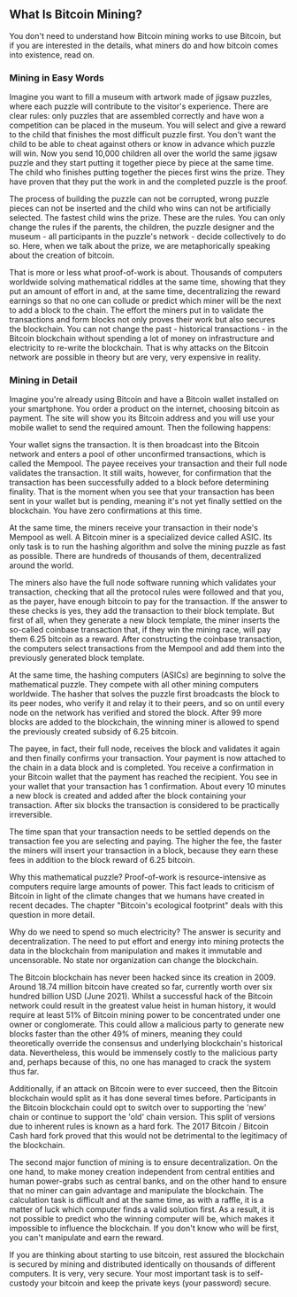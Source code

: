 ## What Is Bitcoin Mining?
You don't need to understand how Bitcoin mining works to use Bitcoin, but if you are interested in the details, what miners do and how bitcoin comes into existence, read on.

### Mining in Easy Words
Imagine you want to fill a museum with artwork made of jigsaw puzzles, where each puzzle will contribute to the visitor's experience. There are clear rules: only puzzles that are assembled correctly and have won a competition can be placed in the museum. You will select and give a reward to the child that finishes the most difficult puzzle first. You don't want the child to be able to cheat against others or know in advance which puzzle will win. Now you send 10,000 children all over the world the same jigsaw puzzle and they start putting it together piece by piece at the same time. The child who finishes putting together the pieces first wins the prize. They have proven that they put the work in and the completed puzzle is the proof.

The process of building the puzzle can not be corrupted, wrong puzzle pieces can not be inserted and the child who wins can not be artificially selected. The fastest child wins the prize. These are the rules. You can only change the rules if the parents, the children, the puzzle designer and the museum - all participants in the puzzle's network - decide collectively to do so. Here, when we talk about the prize, we are metaphorically speaking about the creation of bitcoin.

That is more or less what proof-of-work is about. Thousands of computers worldwide solving mathematical riddles at the same time, showing that they put an amount of effort in and, at the same time, decentralizing the reward earnings so that no one can collude or predict which miner will be the next to add a block to the chain. The effort the miners put in to validate the transactions and form blocks not only proves their work but also secures the blockchain. You can not change the past - historical transactions - in the Bitcoin blockchain without spending a lot of money on infrastructure and electricity to re-write the blockchain. That is why attacks on the Bitcoin network are possible in theory but are very, very expensive in reality.

### Mining in Detail

Imagine you're already using Bitcoin and have a Bitcoin wallet installed on your smartphone. You order a product on the internet, choosing bitcoin as payment. The site will show you its Bitcoin address and you will use your mobile wallet to send the required amount. Then the following happens:

Your wallet signs the transaction. It is then broadcast into the Bitcoin network and enters a pool of other unconfirmed transactions, which is called the Mempool. The payee receives your transaction and their full node validates the transaction. It still waits, however, for confirmation that the transaction has been successfully added to a block before determining finality. That is the moment when you see that your transaction has been sent in your wallet but is pending, meaning it's not yet finally settled on the blockchain. You have zero confirmations at this time.

At the same time, the miners receive your transaction in their node's Mempool as well. A Bitcoin miner is a specialized device called ASIC. Its only task is to run the hashing algorithm and solve the mining puzzle as fast as possible. There are hundreds of thousands of them, decentralized around the world.

The miners also have the full node software running which validates your transaction, checking that all the protocol rules were followed and that you, as the payer, have enough bitcoin to pay for the transaction. If the answer to these checks is yes, they add the transaction to their block template. But first of all, when they generate a new block template, the miner inserts the so-called coinbase transaction that, if they win the mining race, will pay them 6.25 bitcoin as a reward. After constructing the coinbase transaction, the computers select transactions from the Mempool and add them into the previously generated block template.

At the same time, the hashing computers (ASICs) are beginning to solve the mathematical puzzle. They compete with all other mining computers worldwide. The hasher that solves the puzzle first broadcasts the block to its peer nodes, who verify it and relay it to their peers, and so on until every node on the network has verified and stored the block. After 99 more blocks are added to the blockchain, the winning miner is allowed to spend the previously created subsidy of 6.25 bitcoin.

The payee, in fact, their full node, receives the block and validates it again and then finally confirms your transaction. Your payment is now attached to the chain in a data block and is completed. You receive a confirmation in your Bitcoin wallet that the payment has reached the recipient. You see in your wallet that your transaction has 1 confirmation. About every 10 minutes a new block is created and added after the block containing your transaction. After six blocks the transaction is considered to be practically irreversible.

The time span that your transaction needs to be settled depends on the transaction fee you are selecting and paying. The higher the fee, the faster the miners will insert your transaction in a block, because they earn these fees in addition to the block reward of 6.25 bitcoin.

Why this mathematical puzzle? Proof-of-work is resource-intensive as computers require large amounts of power. This fact leads to criticism of Bitcoin in light of the climate changes that we humans have created in recent decades. The chapter "Bitcoin's ecological footprint" deals with this question in more detail.

Why do we need to spend so much electricity? The answer is security and decentralization. The need to put effort and energy into mining protects the data in the blockchain from manipulation and makes it immutable and uncensorable. No state nor organization can change the blockchain.

The Bitcoin blockchain has never been hacked since its creation in 2009. Around 18.74 million bitcoin have created so far, currently worth over six hundred billion USD (June 2021). Whilst a successful hack of the Bitcoin network could result in the greatest value heist in human history, it would require at least 51% of Bitcoin mining power to be concentrated under one owner or conglomerate. This could allow a malicious party to generate new blocks faster than the other 49% of miners, meaning they could theoretically override the consensus and underlying blockchain's historical data. Nevertheless, this would be immensely costly to the malicious party and, perhaps because of this, no one has managed to crack the system thus far.

Additionally, if an attack on Bitcoin were to ever succeed, then the Bitcoin blockchain would split as it has done several times before. Participants in the Bitcoin blockchain could opt to switch over to supporting the 'new' chain or continue to support the 'old' chain version. This split of versions due to inherent rules is known as a hard fork. The 2017 Bitcoin / Bitcoin Cash hard fork proved that this would not be detrimental to the legitimacy of the blockchain.

The second major function of mining is to ensure decentralization. On the one hand, to make money creation independent from central entities and human power-grabs such as central banks, and on the other hand to ensure that no miner can gain advantage and manipulate the blockchain. The calculation task is difficult and at the same time, as with a raffle, it is a matter of luck which computer finds a valid solution first. As a result, it is not possible to predict who the winning computer will be, which makes it impossible to influence the blockchain. If you don't know who will be first, you can't manipulate and earn the reward.

If you are thinking about starting to use bitcoin, rest assured the blockchain is secured by mining and distributed identically on thousands of different computers. It is very, very secure. Your most important task is to self-custody your bitcoin and keep the private keys (your password) secure.
